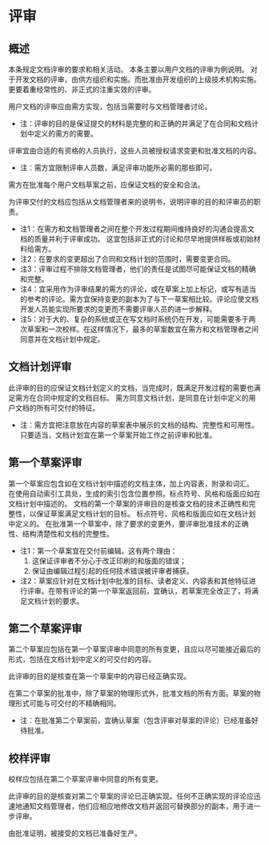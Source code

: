 # 评审

## 概述

本条规定文档评审的要求和相关活动。
本条主要以用户文档的评审为例说明。
对于开发文档的评审，由供方组织和实施。而批准由开发组织的上级技术机构实施。
更要着重经常性的、非正式的注重实效的评审。

用户文档的评审应由需方实现，包括当需要时与文档管理者讨论。

- 注：评审的目的是保证提交的材料是完整的和正确的并满足了在合同和文档计划中定义的需方的需要。

评审宜由合适的有资格的人员执行，这些人员被授权请求变更和批准文档的内容。

- 注：需方宜限制评审人员数，满足评审功能所必需的那些即可。

需方在批准每个用户文档草案之前，应保证文档的安全和合法。

为评审交付的文档应包括从文档管理者来的说明书，说明评审的目的和评审员的职责。

- 注1：在需方和文档管理者之间在整个开发过程期间维持良好的沟通会提高文档的质量并利于评审成功。
  这宜包括非正式的讨论和尽早地提供样板或初始材料给需方。
- 注2：在要求的变更超出了合同和文档计划的范围时，需要变更合同。
- 注3：评审过程不排除文档管理者，他们的责任是试图尽可能保证文档的精确和完整。
- 注4：宜采用作为评审结果的需方的评论，或在草案上加上标记，或写有适当的参考的评论。需方宜保持变更的副本为了与下一草案相比较。评论应使文档开发人员能实现所要求的变更而不需要评审人员的进一步解释。
- 注5：对于大的、复杂的系统或正在写文档时系统仍在开发，可能需要多于两次草案和一次校样。在这样情况下，最多的草案数宜在需方和文档管理者之间同意并在文档计划中规定。

## 文档计划评审

此评审的目的应保证文档计划定义的文档，当完成时，既满足开发过程的需要也满足需方在合同中规定的文档目标。
需方同意文档计划，是同意在计划中定义的用户文档的所有可交付的特征。

- 注：需方宜把注意放在内容的草案表中展示的文档的结构、完整性和可用性。只要适当，文档计划宜在第一个草案开始工作之前评审和批准。

## 第一个草案评审

第一个草案应包含如在文档计划中描述的文档主体，加上内容表，附录和词汇。
在使用自动索引工具处，生成的索引包含位置参照。标点符号、风格和版面应如在文档计划中描述的。
文档的第一个草案的评审目的是核查文档的技术正确性和完整性，以保证草案满足文档计划的目标。
标点符号、风格和版面应如在文档计划中定义的。
在批准第一个草案中，除了要求的变更外，要评审批准技术的正确性、结构清楚性和文档的完整性。

- 注1：第一个草案宜在交付前编辑。这有两个理由：
    1. 这保证评审者不分心于改正印刷的和版面的错误；
    2. 保证由编辑过程引起的任何技术错误被评审者捕获。
- 注2：草案应针对在文档计划中批准的目标、读者定义、内容表和其他特征进行评审。在带有评论的第一个草案返回前，宜确认，若草案完全改正了，将满足文档计划的要求。

## 第二个草案评审

第二个草案应包括在第一个草案评审中同意的所有变更，且应以尽可能接近最后的形式，包括在文档计划中定义的可交付的内容。

此评审的目的是核查在第一个草案中的内容已经正确实现。

在第二个草案的批准中，除了草案的物理形式外，批准文档的所有方面。草案的物理形式可能与可交付的不精确相同。

- 注：在批准第二个草案前，宜确认草案（包含评审对草案的评论）已经准备好待批准。

## 校样评审

校样应包括在第二个草案评审中同意的所有变更。

此评审的目的是核查对第二个草案的评论已正确实现。任何不正确实现的评论应迅速地通知文档管理者，他们应相应地修改文档并返回可替换部分的副本，用于进一步评审。

由批准证明，被接受的文档已准备好生产。

